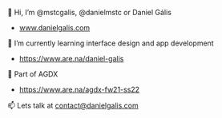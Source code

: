 👋 Hi, I’m @mstcgalis, @danielmstc or Daniel Gális

- www.danielgalis.com

🌱 I’m currently learning interface design and app development

- https://www.are.na/daniel-galis

👥 Part of AGDX

- https://www.are.na/agdx-fw21-ss22

📫 Lets talk at contact@danielgalis.com

